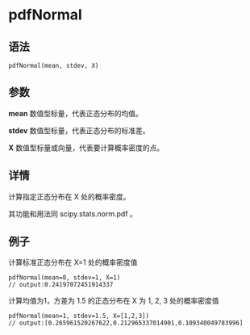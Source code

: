 # pdfNormal

## 语法

`pdfNormal(mean, stdev, X)`

## 参数

**mean** 数值型标量，代表正态分布的均值。

**stdev** 数值型标量，代表正态分布的标准差。

**X** 数值型标量或向量，代表要计算概率密度的点。

## 详情

计算指定正态分布在 X 处的概率密度。

其功能和用法同 scipy.stats.norm.pdf 。

## 例子

计算标准正态分布在 X=1 处的概率密度值

```
pdfNormal(mean=0, stdev=1, X=1)
// output:0.24197072451914337
```

计算均值为1，方差为 1.5 的正态分布在 X 为 1, 2, 3 处的概率密度值

```
pdfNormal(mean=1, stdev=1.5, X=[1,2,3])
// output:[0.265961520267622,0.212965337014901,0.109340049783996]
```

